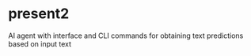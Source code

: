 # present2
AI agent with interface and CLI commands for obtaining text predictions based on input text
